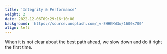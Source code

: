 ```yaml
---
title: 'Integrity & Performance'
weight: 2
date: 2022-12-06T09:29:16+10:00
background: 'https://source.unsplash.com/_v-EHHKKW3w/1600x700'
align: left
---
```


When it is not clear about the best path ahead, we slow down and do it right the first time.
